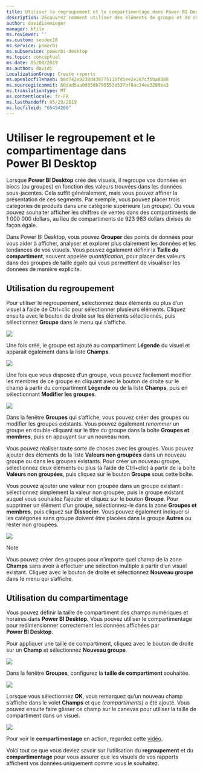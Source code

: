 ```yaml
---
title: Utiliser le regroupement et le compartimentage dans Power BI Desktop
description: Découvrez comment utiliser des éléments de groupe et de compartimentage dans Power BI Desktop
author: davidiseminger
manager: kfile
ms.reviewer: ''
ms.custom: seodec18
ms.service: powerbi
ms.subservice: powerbi-desktop
ms.topic: conceptual
ms.date: 05/08/2019
ms.author: davidi
LocalizationGroup: Create reports
ms.openlocfilehash: b8d742e9238d438775115fd1ee2e287cf0ba0388
ms.sourcegitcommit: 60dad5aa0d85db790553e537bf8ac34ee3289ba3
ms.translationtype: MT
ms.contentlocale: fr-FR
ms.lasthandoff: 05/29/2019
ms.locfileid: "65454266"
---
```

# <a name="use-grouping-and-binning-in-power-bi-desktop"></a>Utiliser le regroupement et le compartimentage dans Power BI Desktop
Lorsque **Power BI Desktop** crée des visuels, il regroupe vos données en blocs (ou groupes) en fonction des valeurs trouvées dans les données sous-jacentes. Cela suffit généralement, mais vous pouvez affiner la présentation de ces segments. Par exemple, vous pouvez placer trois catégories de produits dans une catégorie supérieure (un *groupe*). Ou vous pouvez souhaiter afficher les chiffres de ventes dans des compartiments de 1 000 000 dollars, au lieu de compartiments de 923 983 dollars divisés de façon égale.

Dans Power BI Desktop, vous pouvez **Grouper** des points de données pour vous aider à afficher, analyser et explorer plus clairement les données et les tendances de vos visuels. Vous pouvez également définir la **Taille du compartiment**, souvent appelée *quantification*, pour placer des valeurs dans des groupes de taille égale qui vous permettent de visualiser les données de manière explicite.

## <a name="using-grouping"></a>Utilisation du regroupement
Pour utiliser le regroupement, sélectionnez deux éléments ou plus d’un visuel à l’aide de Ctrl+clic pour sélectionner plusieurs éléments. Cliquez ensuite avec le bouton de droite sur les éléments sélectionnés, puis sélectionnez **Groupe** dans le menu qui s’affiche.

![](media/desktop-grouping-and-binning/grouping-binning_1.png)

Une fois créé, le groupe est ajouté au compartiment **Légende** du visuel et apparaît également dans la liste **Champs**.

![](media/desktop-grouping-and-binning/grouping-binning_2.png)

Une fois que vous disposez d’un groupe, vous pouvez facilement modifier les membres de ce groupe en cliquant avec le bouton de droite sur le champ à partir du compartiment **Légende** ou de la liste **Champs**, puis en sélectionnant **Modifier les groupes**.

![](media/desktop-grouping-and-binning/grouping-binning_3.png)

Dans la fenêtre **Groupes** qui s’affiche, vous pouvez créer des groupes ou modifier les groupes existants. Vous pouvez également *renommer* un groupe en double-cliquant sur le titre du groupe dans la boîte **Groupes et membres**, puis en appuyant sur un nouveau nom.

Vous pouvez réaliser toute sorte de choses avec les groupes. Vous pouvez ajouter des éléments de la liste **Valeurs non groupées** dans un nouveau groupe ou dans les groupes existants. Pour créer un nouveau groupe, sélectionnez deux éléments ou plus (à l’aide de Ctrl+clic) à partir de la boîte **Valeurs non groupées**, puis cliquez sur le bouton **Groupe** sous cette boîte.

Vous pouvez ajouter une valeur non groupée dans un groupe existant : sélectionnez simplement la valeur non groupée, puis le groupe existant auquel vous souhaitez l’ajouter et cliquez sur le bouton **Groupe**. Pour supprimer un élément d’un groupe, sélectionnez-le dans la zone **Groupes et membres**, puis cliquez sur **Dissocier**. Vous pouvez également indiquer si les catégories sans groupe doivent être placées dans le groupe **Autres** ou rester non groupées.

![](media/desktop-grouping-and-binning/grouping-binning_4.png)

> [!NOTE]
> Vous pouvez créer des groupes pour n’importe quel champ de la zone **Champs** sans avoir à effectuer une sélection multiple à partir d’un visuel existant. Cliquez avec le bouton de droite et sélectionnez **Nouveau groupe** dans le menu qui s’affiche.

## <a name="using-binning"></a>Utilisation du compartimentage
Vous pouvez définir la taille de compartiment des champs numériques et horaires dans **Power BI Desktop.** Vous pouvez utiliser le compartimentage pour redimensionner correctement les données affichées par **Power BI Desktop**.

Pour appliquer une taille de compartiment, cliquez avec le bouton de droite sur un **Champ** et sélectionnez **Nouveau groupe**.

![](media/desktop-grouping-and-binning/grouping-binning_5.png)

Dans la fenêtre **Groupes**, configurez la **taille de compartiment** souhaitée.

![](media/desktop-grouping-and-binning/grouping-binning_6.png)

Lorsque vous sélectionnez **OK**, vous remarquez qu’un nouveau champ s’affiche dans le volet **Champs** et que *(compartiments)* a été ajouté. Vous pouvez ensuite faire glisser ce champ sur le canevas pour utiliser la taille de compartiment dans un visuel.

![](media/desktop-grouping-and-binning/grouping-binning_7.png)

Pour voir le **compartimentage** en action, regardez cette [vidéo](https://www.youtube.com/watch?v=BRvdZSfO0DY).

Voici tout ce que vous deviez savoir sur l’utilisation du **regroupement** et du **compartimentage** pour vous assurer que les visuels de vos rapports affichent vos données uniquement comme vous le souhaitez.

